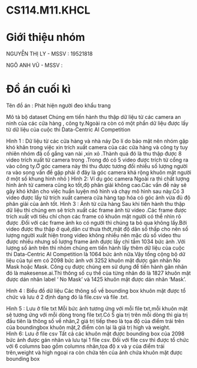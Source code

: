 # CS114.M11.KHCL
<html>
<h1> Giới thiệu nhóm </h1>
<p> NGUYỄN THỊ LY - MSSV : 19521818 </p>
<p> NGÔ ANH VŨ -  MSSV : </p>
<h1> Đồ án cuối kì </h1>
<p>Tên đồ án : Phát hiện người đeo khẩu trang </p>
  Mô tả bộ dataset
  Chúng em tiến hành thu thập dữ liệu từ các camera an ninh của các cửa hàng , công ty.Ngoài ra  còn có một phần dữ liệu được lấy từ dữ liệu của cuộc thi
Data-Centric AI Competition

Hình 1 : Dữ liệu từ các cửa hàng và nhà náy
Do lí do bảo mật nên nhóm gặp khó khăn trong việc xin trích xuất camera của các cửa hàng và công ty tuy nhiên nhóm đã cố gắng van nài ,xin xỏ .Thành quả đó là thu thập được 8 video trích xuất từ camera trong .Trong đó có 5 video được trích từ cổng ra vào công ty.Ở góc camera này thì thu được tương đối nhiều số lượng người ra vào song vấn đề gặp phải ở đây là góc camera khá rộng khuôn mặt người ở một số khung hình nhỏ )
Hình 2: Ví dụ góc camera
Ngoài ra thì chất lượng hình ảnh từ camera cũng ko tốt,độ phân giải không cao.Các vấn đề này sẽ gây khó khăn cho việc huấn luyện mô hình và chạy mô hình sau này.Có 3 video được lấy từ trích xuất camera cửa hàng tạp hóa có góc ảnh vừa đủ độ phân giải của ảnh tốt.
Hình 3 : Ảnh từ cửa hàng
Sau khi tiến hành thu thập dữ liệu thì chúng em sẽ trích xuất các frame ảnh từ video .Các frame được trích xuất với tiêu chí chọn các frame có khuôn mặt người có thể nhìn rõ được .Đối với các frame ảnh ko có người thì chúng ta bỏ qua không lấy.Bởi video được thu thập ở quê,dân cư thưa thớt,mật độ dân số thấp cho nên số lượng người xuất hiện trong video không nhiều nên mặc dù số video thu được nhiều nhưng số lượng frame ảnh được lấy chỉ tầm 1034 bức ảnh .Với lượng số ảnh trên thì nhóm chúng em tiến hành lấy thêm dữ liệu của cuộc thi  Data-Centric AI Competition là 1064 bức ảnh nữa.Vậy tổng cộng bộ dữ liệu của tụi em có 2098 bức ảnh với 3252 khuôn mặt được gán nhãn No Mask hoặc Mask. Công cụ được chúng em sử dụng để tiến hành gãn nhãn đó là makesense.ai.Thì thông số cụ thể của từng nhãn đó là 1827 khuôn mặt được dán nhãn label ‘ No Mask’ và 1425 khuôn mặt  được dán nhãn ‘Mask’.

Hình 4 : Biểu đồ dữ liệu
Các thông số về bounding box khuôn mặt được tổ chức và lưu ở 2 định dạng đó là file.csv và file .txt.
 
Hình 5 : Lưu ở file txt
Mỗi bức ảnh tương ứng với mỗi file txt,mỗi khuôn mặt sẽ tương ứng với mỗi dòng trong file txt.Có 5 gia trị trên mỗi dòng thì gia trị đầu tiên là thông số về nhãn,2 giá trị tiếp theo là tọa độ của điểm trái trên của boundingbox khuôn mặt,2 điểm còn lại là giá trị high và weight.  
Hình 6: Lưu ở file csv
Tất cả các khuôn mặt được bounding box của 2098 bức ảnh được gán nhãn và lưu tại 1 file csv. Đối với file csv thì được tổ chức với 6 columns bao gồm columns nhãn,tọa độ x và y của điểm trái trên,weight và high ngoại ra còn chứa tên của ảnh chứa khuôn mặt được bounding box

  
  
